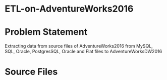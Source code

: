 # ETL-on-AdventureWorks2016

# Problem Statement 

Extracting data from source files of AdventureWorks2016 from MySQL, SQL, Oracle, PostgresSQL, Oracle and Flat files to AdventureWorksDW2016

# Source Files

